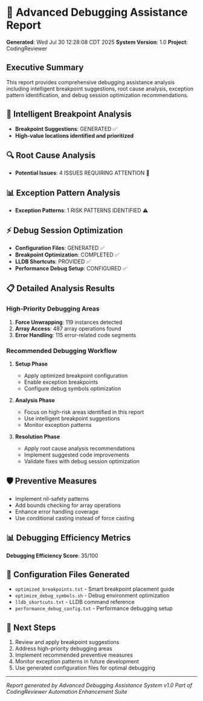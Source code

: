 # 🐛 Advanced Debugging Assistance Report

**Generated**: Wed Jul 30 12:28:08 CDT 2025
**System Version**: 1.0
**Project**: CodingReviewer

## Executive Summary
This report provides comprehensive debugging assistance analysis including intelligent breakpoint suggestions, root cause analysis, exception pattern identification, and debug session optimization recommendations.

## 🎯 Intelligent Breakpoint Analysis
- **Breakpoint Suggestions**: GENERATED ✅
- **High-value locations identified and prioritized**

## 🔍 Root Cause Analysis
- **Potential Issues**: 4 ISSUES REQUIRING ATTENTION 🚨

## 📊 Exception Pattern Analysis
- **Exception Patterns**: 1 RISK PATTERNS IDENTIFIED ⚠️

## ⚡ Debug Session Optimization
- **Configuration Files**: GENERATED ✅
- **Breakpoint Optimization**: COMPLETED ✅
- **LLDB Shortcuts**: PROVIDED ✅
- **Performance Debug Setup**: CONFIGURED ✅

## 📋 Detailed Analysis Results

### High-Priority Debugging Areas
1. **Force Unwrapping**:      119 instances detected
2. **Array Access**:      487 array operations found
3. **Error Handling**:      115 error-related code segments

### Recommended Debugging Workflow
1. **Setup Phase**
   - Apply optimized breakpoint configuration
   - Enable exception breakpoints
   - Configure debug symbols optimization

2. **Analysis Phase**
   - Focus on high-risk areas identified in this report
   - Use intelligent breakpoint suggestions
   - Monitor exception patterns

3. **Resolution Phase**
   - Apply root cause analysis recommendations
   - Implement suggested code improvements
   - Validate fixes with debug session optimization

## 🛡️ Preventive Measures
- Implement nil-safety patterns
- Add bounds checking for array operations
- Enhance error handling coverage
- Use conditional casting instead of force casting

## 📊 Debugging Efficiency Metrics
**Debugging Efficiency Score**: 35/100

## 🔧 Configuration Files Generated
- `optimized_breakpoints.txt` - Smart breakpoint placement guide
- `optimize_debug_symbols.sh` - Debug environment optimization
- `lldb_shortcuts.txt` - LLDB command reference
- `performance_debug_config.txt` - Performance debugging setup

## 📝 Next Steps
1. Review and apply breakpoint suggestions
2. Address high-priority debugging areas
3. Implement recommended preventive measures
4. Monitor exception patterns in future development
5. Use generated configuration files for optimal debugging

---
*Report generated by Advanced Debugging Assistance System v1.0*
*Part of CodingReviewer Automation Enhancement Suite*
